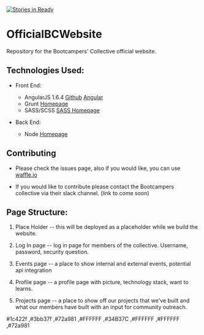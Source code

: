 [![Stories in Ready](https://badge.waffle.io/BootcampersCollective/OfficalBCWebsite.png?label=ready&title=Ready)](https://waffle.io/BootcampersCollective/OfficalBCWebsite)

# OfficialBCWebsite
Repository for the Bootcampers' Collective official website.

## Technologies Used:

* Front End:
    - AngularJS 1.6.4 [Github](https://github.com/angular/angular.js) [Angular](https://angular.io/)
    - Grunt [Homepage](https://gruntjs.com/)
    - SASS/SCSS [SASS Homepage](http://sass-lang.com/)

* Back End:
    - Node [Homepage](https://nodejs.org/en/)

## Contributing
- Please check the issues page, also if you would like, you can use [waffle.io](http://waffle.io)

- If you would like to contribute please contact the Bootcampers collective via their slack channel.  (link to come soon)

## Page Structure:

1. Place Holder -- this will be deployed as a placeholder while we build the website.

2. Log In page -- log in page for members of the collective. Username, password, security question.

3. Events page -- a place to show internal and external events, potential api integration

4. Profile page -- a profile page with picture, technology stack, want to learns.

5. Projects page -- a place to show off our projects that we've built and what our members have built with an input for community outreach.


#1c422f ,#3bb37f ,#72a981 ,#FFFFFF ,#34B37C ,#FFFFFF ,#FFFFFF ,#72a981 

